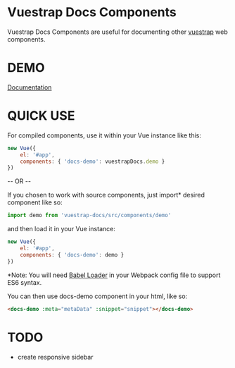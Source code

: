 Vuestrap Docs Components
=========

Vuestrap Docs Components are useful for documenting other [vuestrap](https://github.com/kzima/vuestrap#readme) web components.

DEMO
=========

[Documentation](http://kzima.github.io/vuestrap-docs/#/demo)

QUICK USE
=========

For compiled components, use it within your Vue instance like this:

```js
new Vue({
	el: '#app',
	components: { 'docs-demo': vuestrapDocs.demo }
})
```

-- OR --

If you chosen to work with source components, just import* desired component like so:

```js
import demo from 'vuestrap-docs/src/components/demo'
```

and then load it in your Vue instance:

```js
new Vue({
	el: '#app',
	components: { 'docs-demo': demo }
})
```

*Note: You will need <a href="https://github.com/babel/babel-loader">Babel Loader</a> in your Webpack config file to support ES6 syntax.

You can then use docs-demo component in your html, like so:
```html
<docs-demo :meta="metaData" :snippet="snippet"></docs-demo>
```

TODO
=========
- create responsive sidebar